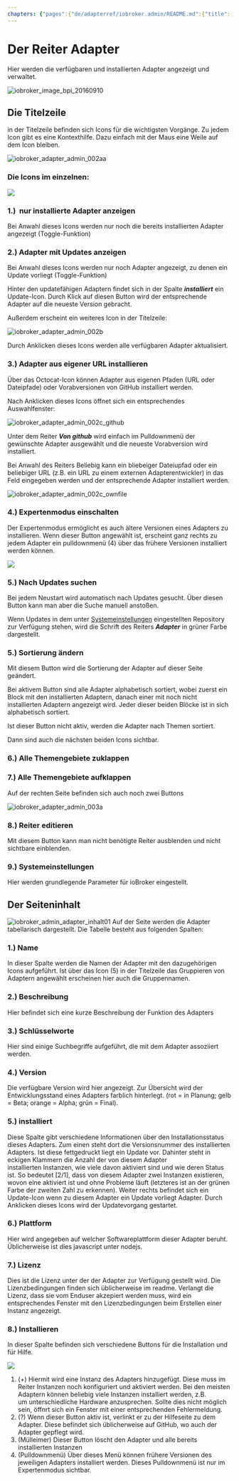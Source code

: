 ```yaml
---
chapters: {"pages":{"de/adapterref/iobroker.admin/README.md":{"title":{"de":"no title"},"content":"de/adapterref/iobroker.admin/README.md"},"de/adapterref/iobroker.admin/admin/tab-adapters.md":{"title":{"de":"Der Reiter Adapter"},"content":"de/adapterref/iobroker.admin/admin/tab-adapters.md"},"de/adapterref/iobroker.admin/admin/tab-instances.md":{"title":{"de":"Der Reiter Instanzen"},"content":"de/adapterref/iobroker.admin/admin/tab-instances.md"},"de/adapterref/iobroker.admin/admin/tab-objects.md":{"title":{"de":"Der Reiter Objekte"},"content":"de/adapterref/iobroker.admin/admin/tab-objects.md"},"de/adapterref/iobroker.admin/admin/tab-states.md":{"title":{"de":"Der Reiter Zustände"},"content":"de/adapterref/iobroker.admin/admin/tab-states.md"},"de/adapterref/iobroker.admin/admin/tab-groups.md":{"title":{"de":"Der Reiter Gruppen"},"content":"de/adapterref/iobroker.admin/admin/tab-groups.md"},"de/adapterref/iobroker.admin/admin/tab-users.md":{"title":{"de":"Der Reiter Benutzer"},"content":"de/adapterref/iobroker.admin/admin/tab-users.md"},"de/adapterref/iobroker.admin/admin/tab-events.md":{"title":{"de":"Der Reiter Ereignisse"},"content":"de/adapterref/iobroker.admin/admin/tab-events.md"},"de/adapterref/iobroker.admin/admin/tab-hosts.md":{"title":{"de":"Der Reiter Hosts"},"content":"de/adapterref/iobroker.admin/admin/tab-hosts.md"},"de/adapterref/iobroker.admin/admin/tab-enums.md":{"title":{"de":"Der Reiter Aufzählungen"},"content":"de/adapterref/iobroker.admin/admin/tab-enums.md"},"de/adapterref/iobroker.admin/admin/tab-log.md":{"title":{"de":"Der Reiter Log"},"content":"de/adapterref/iobroker.admin/admin/tab-log.md"},"de/adapterref/iobroker.admin/admin/tab-system.md":{"title":{"de":"Die Systemeinstellungen"},"content":"de/adapterref/iobroker.admin/admin/tab-system.md"}}}
---
```

# Der Reiter Adapter

Hier werden die verfügbaren und installierten Adapter angezeigt und verwaltet.

![iobroker_image_bpi_20160910](img/ioBroker_Image_BPi_20160910.jpg)

## Die Titelzeile

in der Titelzeile befinden sich Icons für die wichtigsten Vorgänge. 
Zu jedem Icon gibt es eine Kontexthilfe. Dazu einfach mit der Maus eine Weile auf dem Icon bleiben.

![iobroker_adapter_admin_002aa](img/tab-adapters_002aa.jpg)

### **Die Icons im einzelnen:**

![](img/tab-adapters_icons01_20170108-e1483882554815.jpg)

### **1.)  nur installierte Adapter anzeigen**

Bei Anwahl dieses Icons werden nur noch die bereits installierten Adapter angezeigt (Toggle-Funktion)

### **2.) Adapter mit Updates anzeigen**

Bei Anwahl dieses Icons werden nur noch Adapter angezeigt, zu denen ein Update vorliegt (Toggle-Funktion)

Hinter den updatefähigen Adaptern findet sich in der Spalte **_installiert_** ein Update-Icon. 
Durch Klick auf diesen Button wird der entsprechende Adapter auf die neueste Version gebracht.

Außerdem erscheint ein weiteres Icon in der Titelzeile:

![iobroker_adapter_admin_002b](img/tab-adapters_002b.jpg)

Durch Anklicken dieses Icons werden alle verfügbaren Adapter aktualisiert.

### **3.) Adapter aus eigener URL installieren**

Über das Octocat-Icon können Adapter aus eigenen Pfaden (URL oder Dateipfade) 
oder Vorabversionen von GitHub installiert werden.

Nach Anklicken dieses Icons öffnet sich ein entsprechendes Auswahlfenster:

![iobroker_adapter_admin_002c_github](img/tab-adapters_002c_GitHub.jpg)

Unter dem Reiter **_Von github_** wird einfach im Pulldownmenü der gewünschte 
Adapter ausgewählt und die neueste Vorabversion wird installiert.

Bei Anwahl des Reiters Beliebig kann ein bliebeiger Dateiupfad oder ein beliebiger 
URL (z.B. ein URL zu einem externen Adapterentwickler) in das Feld eingegeben werden und der entsprechende Adapter installiert werden.

![iobroker_adapter_admin_002c_ownfile](img/tab-adapters_002c_ownFile.jpg)

### **4.) Expertenmodus einschalten**

Der Expertenmodus ermöglicht es auch ältere Versionen eines Adapters zu installieren. 
Wenn dieser Button angewählt ist, erscheint ganz rechts zu jedem Adapter ein pulldownmenü (4) 
über das frühere Versionen installiert werden können. 

![](img/tab-adapters_icons02_20170108.jpg)

### **5.) Nach Updates suchen**

Bei jedem Neustart wird automatisch nach Updates gesucht. Über diesen Button kann man aber die Suche manuell anstoßen.

Wenn Updates in dem unter [Systemeinstellungen](#Systemeinstellungen) eingestellten 
Repository zur Verfügung stehen, wird die Schrift des Reiters **_Adapter_** in grüner Farbe dargestellt.

### **5.) Sortierung ändern**

Mit diesem Button wird die Sortierung der Adapter auf dieser Seite geändert.

Bei aktivem Button sind alle Adapter alphabetisch sortiert, wobei zuerst ein 
Block mit den installierten Adaptern, danach einer mit noch nicht installierten 
Adaptern angezeigt wird. Jeder dieser beiden Blöcke ist in sich alphabetisch sortiert.

Ist dieser Button nicht aktiv, werden die Adapter nach Themen sortiert.

Dann sind auch die nächsten beiden Icons sichtbar.

### **6.) Alle Themengebiete zuklappen**

### **7.) Alle Themengebiete aufklappen**

Auf der rechten Seite befinden sich auch noch zwei Buttons

![iobroker_adapter_admin_003a](img/tab-adapters_003a.jpg)

### **8.) Reiter editieren**

Mit diesem Button kann man nicht benötigte Reiter ausblenden und nicht sichtbare einblenden.

### **<a id="Systemeinstellungen"></a>9.) Systemeinstellungen**

Hier werden grundlegende Parameter für ioBroker eingestellt.

## Der Seiteninhalt

![iobroker_admin_adapter_inhalt01](img/tab-adapters_Inhalt01.jpg) Auf der Seite werden 
die Adapter tabellarisch dargestellt. Die Tabelle besteht aus folgenden Spalten:

### **1.) Name**

In dieser Spalte werden die Namen der Adapter mit den dazugehörigen Icons aufgeführt. 
Ist über das Icon (5) in der Titelzeile das Gruppieren von Adaptern angewählt erscheinen hier auch die Gruppennamen.

### **2.) Beschreibung**

Hier befindet sich eine kurze Beschreibung der Funktion des Adapters

### **3.) Schlüsselworte**

Hier sind einige Suchbegriffe aufgeführt, die mit dem Adapter assoziiert werden.

### **4.) Version**

Die verfügbare Version wird hier angezeigt. Zur Übersicht wird der Entwicklungsstand eines 
Adapters farblich hinterlegt. (rot = in Planung; gelb = Beta; orange = Alpha; grün = Final).

### **5.) installiert**

Diese Spalte gibt verschiedene Informationen über den Installationsstatus dieses Adapters. 
Zum einen steht dort die Versionsnummer des installierten Adapters. Ist diese fettgedruckt liegt ein 
Update vor. Dahinter steht in eckigen Klammern die Anzahl der von diesem Adapter installierten Instanzen, 
wie viele davon aktiviert sind und wie deren Status ist. So bedeutet [2/1], dass von diesem Adapter 
zwei Instanzen existieren, wovon eine aktiviert ist und ohne Probleme läuft (letzteres ist an der grünen 
Farbe der zweiten Zahl zu erkennen). Weiter rechts befindet sich ein Update-Icon wenn zu diesem Adapter 
ein Update vorliegt Adapter. Durch Anklicken dieses Icons wird der Updatevorgang gestartet.

### **6.) Plattform**

Hier wird angegeben auf welcher Softwareplattform dieser Adapter beruht. Üblicherweise ist dies 
javascript unter nodejs.

### **7.) Lizenz**

Dies ist die Lizenz unter der der Adapter zur Verfügung gestellt wird. Die Lizenzbedingungen 
finden sich üblicherweise im readme. Verlangt die Lizenz, dass sie vom Enduser akzepiert werden muss, 
wird ein entsprechendes Fenster mit den Lizenzbedingungen beim Erstellen einer Instanz angezeigt.

### **8.) Installieren**

In dieser Spalte befinden sich verschiedene Buttons für die Installation und für Hilfe. 

![](img/tab-adapters_icons02_20170108.jpg)

1.  (+) Hiermit wird eine Instanz des Adapters hinzugefügt. Diese muss im Reiter Instanzen noch konfiguriert und aktiviert werden. Bei den meisten Adaptern können beliebig viele Instanzen installiert werden, z.B. um unterschiedliche Hardware anzusprechen. Sollte dies nicht möglich sein, öffnrt sich ein Fenster mit einer entsprechenden Fehlermeldung.
2.  (?) Wenn dieser Button aktiv ist, verlinkt er zu der Hilfeseite zu dem Adapter. Diese befindet sich üblicherweise auf GitHub, wo auch der Adapter gepflegt wird.
3.  (Mülleimer) Dieser Button löscht den Adapter und alle bereits installierten Instanzen
4.  (Pulldownmenü) Über dieses Menü können frühere Versionen des jeweiligen Adapters installiert werden. Dieses Pulldownmenü ist nur im Expertenmodus sichtbar.